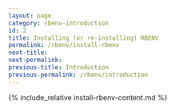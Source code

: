 ```yaml
---
layout: page
category: rbenv-introduction
id: 2
title: Installing (or re-installing) RBENV
permalink: /rbenv/install-rbenv
next-title: 
next-permalink: 
previous-title: Introduction
previous-permalink: /rbenv/introduction
---
```


{% include_relative install-rbenv-content.md %}